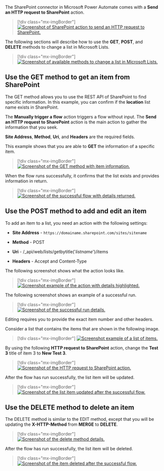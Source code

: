 The SharePoint connector in Microsoft Power Automate comes with a **Send an HTTP request to SharePoint** action.

> [!div class="mx-imgBorder"]
> [![Screenshot of SharePoint action to send an HTTP request to SharePoint.](../media/image-1.png)](../media/image-1.png#lightbox)

The following sections will describe how to use the **GET**, **POST**, and **DELETE** methods to change a list in Microsoft Lists.

> [!div class="mx-imgBorder"]
> [![Screenshot of available methods to change a list in Microsoft Lists.](../media/image-2.png)](../media/image-2.png#lightbox)

## Use the GET method to get an item from SharePoint

The GET method allows you to use the REST API of SharePoint to find specific information. In this example, you can confirm if the **location** list name exists in SharePoint.

The **Manually trigger a flow** action triggers a flow without input. The **Send an HTTP request to SharePoint** action is the main action to gather the information that you seek.

**Site Address**, **Method**, **Uri**, and **Headers** are the required fields.

This example shows that you are able to **GET** the information of a specific item.

> [!div class="mx-imgBorder"]
> [![Screenshot of the GET method with item information.](../media/image-3.png)](../media/image-3.png#lightbox)

When the flow runs successfully, it confirms that the list exists and provides information in return.

> [!div class="mx-imgBorder"]
> [![Screenshot of the successful flow with details returned.](../media/image-4.png)](../media/image-4.png#lightbox)

## Use the POST method to add and edit an item

To add an item to a list, you need an action with the following settings:

- **Site Address** - `https://domainame.sharepoint.com/sites/sitename`

- **Method** - POST

- **Uri** - /_api/web/lists/getbytitle('*listname*')/items

- **Headers** - Accept and Content-Type

The following screenshot shows what the action looks like.

> [!div class="mx-imgBorder"]
> [![Screenshot example of the action with details highlighted.](../media/image-5.png)](../media/image-5.png#lightbox)

The following screenshot shows an example of a successful run.

> [!div class="mx-imgBorder"]
> [![Screenshot of the successful run details.](../media/image-6.png)](../media/image-6.png#lightbox)

Editing requires you to provide the exact item number and other headers.

Consider a list that contains the items that are shown in the following image.

> [!div class="mx-imgBorder"]
> [![Screenshot example of a list of items.](../media/image-7.png)](../media/image-7.png#lightbox)

By using the following **HTTP request to SharePoint** action, change the **Test 3** title of item 3 to **New Test 3**.

> [!div class="mx-imgBorder"]
> [![Screenshot of the HTTP request to SharePoint action.](../media/image-8.png)](../media/image-8.png#lightbox)

After the flow has run successfully, the list item will be updated.

> [!div class="mx-imgBorder"]
> [![Screenshot of the list item updated after the successful flow.](../media/image-9.png)](../media/image-9.png#lightbox)

## Use the DELETE method to delete an item

The DELETE method is similar to the EDIT method, except that you will be updating the **X-HTTP-Method** from **MERGE** to **DELETE**.

> [!div class="mx-imgBorder"]
> [![Screenshot of the delete method details.](../media/image-10.png)](../media/image-10.png#lightbox)

After the flow has run successfully, the list item will be deleted.

> [!div class="mx-imgBorder"]
> [![Screenshot of the item deleted after the successful flow.](../media/image-11.png)](../media/image-11.png#lightbox)
